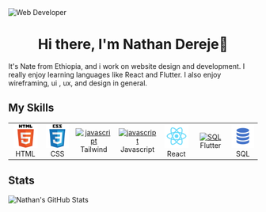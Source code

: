 <img width="75%" alt="Web Developer" height="300px" src="https://images.pexels.com/photos/1779487/pexels-photo-1779487.jpeg?auto=compress&cs=tinysrgb&w=600">


<h1 align="center" style="font-weight: bold;">Hi there, I'm Nathan Dereje👋</h1>
It's Nate from Ethiopia, and i work on website design and development. I really enjoy learning languages like React and Flutter. I also enjoy wireframing, ui , ux, and design in general.

## My Skills
<table align="center">
  <tr>
    <td align="center" width="96">
      <a href="#js">
        <img src="https://raw.githubusercontent.com/devicons/devicon/master/icons/html5/html5-original-wordmark.svg" width="48" height="48" alt="javascript" />
      </a>
      <br>HTML</br>
    </td>
  <td align="center" width="96">
      <a href="#js">
        <img src="https://raw.githubusercontent.com/devicons/devicon/master/icons/css3/css3-original-wordmark.svg" width="48" height="48" alt="javascript" />
      </a>
      <br>CSS</br>
    </td>
  <td align="center" width="96">
      <a href="#js">
        <img src="https://upload.wikimedia.org/wikipedia/commons/thumb/d/d5/Tailwind_CSS_Logo.svg/768px-Tailwind_CSS_Logo.svg.png?20230715030042" width="48" height="48" alt="javascript" />
      </a>
      <br>Tailwind</br>
    </td>
  <td align="center" width="96">
      <a href="#js">
        <img src="https://upload.wikimedia.org/wikipedia/commons/thumb/9/99/Unofficial_JavaScript_logo_2.svg/1024px-Unofficial_JavaScript_logo_2.svg.png" width="48" height="48" alt="javascript" />
      </a>
      <br>Javascript</br>
    </td>
  <td align="center" width="96">
      <a href="#js">
        <img src="https://raw.githubusercontent.com/github/explore/80688e429a7d4ef2fca1e82350fe8e3517d3494d/topics/react/react.png" width="48" height="48" alt="javascript" />
      </a>
      <br>React</br>
    </td>
  <td align="center" width="96">
      <a href="#js">
        <img src="https://www.vectorlogo.zone/logos/flutterio/flutterio-icon.svg" width="48" height="48" alt="SQL" width="48" height="48" alt="javascript" />
      </a>
      <br>Flutter</br>
    </td>
  <td align="center" width="96">
      <a href="#js">
        <img src="https://raw.githubusercontent.com/github/explore/80688e429a7d4ef2fca1e82350fe8e3517d3494d/topics/sql/sql.png" width="48" height="48" alt="SQL" width="48" height="48" alt="javascript" />
      </a>
      <br>SQL</br>
    </td>
</tr>
</table>

## Stats

  <img src="https://github-readme-stats.vercel.app/api?username=Nathan-Dereje-K&show_icons=true&theme=radical&hide_border=true&count_private=true" alt="Nathan's GitHub Stats" width="75%" />
